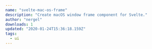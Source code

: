 ```yaml
---
name: "svelte-mac-os-frame"
description: "Create macOS window frame component for Svelte."
author: "nergel"
downloads: 1
updated: "2020-01-24T15:36:18.159Z"
tags: 
  - ui
---
```

